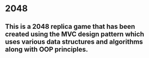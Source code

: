 # 2048
## This is a 2048 replica game that has been created using the MVC design pattern which uses various data structures and algorithms along with OOP principles.
